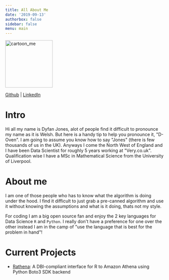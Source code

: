 ```yaml
---
title: All About Me
date: '2019-09-13'
authorbox: false
sidebar: false
menu: main
---
```


<img alt = 'cartoon_me' width='150' src='/./about_files/dj_img.png' />

[Github](https://github.com/DyfanJones) | [LinkedIn](https://www.linkedin.com/in/dyfan-jones-a8261799/)

# Intro

Hi all my name is Dyfan Jones, alot of people find it difficult to pronounce my name as it is Welsh. But here is a handy tip to help you pronounce it, "D-Oven". I am going to assume you know how to say "Jones" (there is few thousands of us in the UK). Anyways I come the North West of England and I have been Data Scientist for roughly 5 years working at "Very.co.uk". Qualification wise I have a MSc in Mathematical Science from the University of Liverpool. 

# About me

I am one of those people who has to know what the algorithm is doing under the hood. I find it difficult to just grab a pre-canned algorithm and use it without knowing the assumptions and what is it doing, thats not my style.

For coding I am a big open source fan and enjoy the 2 key languages for Data Science `R` and `Python`. I really don't have a preference for one over the other instead I am in the camp of "use the language that is best for the problem in hand"!

# Current Projects

* [Rathena](https://github.com/DyfanJones/RAthena): A DBI-compliant interface for R to Amazon Athena using Python Boto3 SDK backend
